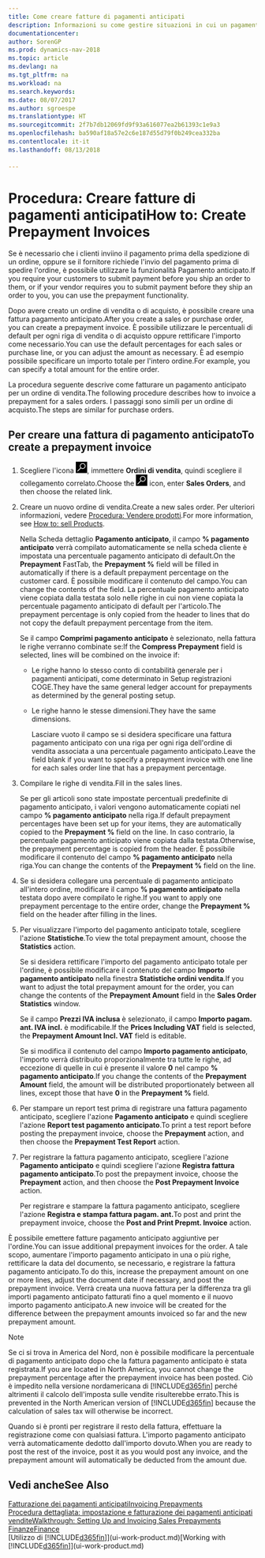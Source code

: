 ```yaml
---
title: Come creare fatture di pagamenti anticipati
description: Informazioni su come gestire situazioni in cui un pagamento anticipato viene richiesto ai clienti o dal fornitore.
documentationcenter: 
author: SorenGP
ms.prod: dynamics-nav-2018
ms.topic: article
ms.devlang: na
ms.tgt_pltfrm: na
ms.workload: na
ms.search.keywords: 
ms.date: 08/07/2017
ms.author: sgroespe
ms.translationtype: HT
ms.sourcegitcommit: 2f7b7db12069fd9f93a616077ea2b61393c1e9a3
ms.openlocfilehash: ba590af18a57e2c6e187d55d79f0b249cea332ba
ms.contentlocale: it-it
ms.lasthandoff: 08/13/2018

---
```

# <a name="how-to-create-prepayment-invoices"></a><span data-ttu-id="13a73-103">Procedura: Creare fatture di pagamenti anticipati</span><span class="sxs-lookup"><span data-stu-id="13a73-103">How to: Create Prepayment Invoices</span></span>
<span data-ttu-id="13a73-104">Se è necessario che i clienti inviino il pagamento prima della spedizione di un ordine, oppure se il fornitore richiede l'invio del pagamento prima di spedire l'ordine, è possibile utilizzare la funzionalità Pagamento anticipato.</span><span class="sxs-lookup"><span data-stu-id="13a73-104">If you require your customers to submit payment before you ship an order to them, or if your vendor requires you to submit payment before they ship an order to you, you can use the prepayment functionality.</span></span>  

<span data-ttu-id="13a73-105">Dopo avere creato un ordine di vendita o di acquisto, è possibile creare una fattura pagamento anticipato.</span><span class="sxs-lookup"><span data-stu-id="13a73-105">After you create a sales or purchase order, you can create a prepayment invoice.</span></span> <span data-ttu-id="13a73-106">È possibile utilizzare le percentuali di default per ogni riga di vendita o di acquisto oppure rettificare l'importo come necessario.</span><span class="sxs-lookup"><span data-stu-id="13a73-106">You can use the default percentages for each sales or purchase line, or you can adjust the amount as necessary.</span></span> <span data-ttu-id="13a73-107">È ad esempio possibile specificare un importo totale per l'intero ordine.</span><span class="sxs-lookup"><span data-stu-id="13a73-107">For example, you can specify a total amount for the entire order.</span></span>  

<span data-ttu-id="13a73-108">La procedura seguente descrive come fatturare un pagamento anticipato per un ordine di vendita.</span><span class="sxs-lookup"><span data-stu-id="13a73-108">The following procedure describes how to invoice a prepayment for a sales orders.</span></span> <span data-ttu-id="13a73-109">I passaggi sono simili per un ordine di acquisto.</span><span class="sxs-lookup"><span data-stu-id="13a73-109">The steps are similar for purchase orders.</span></span>  

## <a name="to-create-a-prepayment-invoice"></a><span data-ttu-id="13a73-110">Per creare una fattura di pagamento anticipato</span><span class="sxs-lookup"><span data-stu-id="13a73-110">To create a prepayment invoice</span></span>  
1. <span data-ttu-id="13a73-111">Scegliere l'icona ![Cerca pagina o report](media/ui-search/search_small.png "icona Cerca pagina o report"), immettere **Ordini di vendita**, quindi scegliere il collegamento correlato.</span><span class="sxs-lookup"><span data-stu-id="13a73-111">Choose the ![Search for Page or Report](media/ui-search/search_small.png "Search for Page or Report icon") icon, enter **Sales Orders**, and then choose the related link.</span></span>  
2. <span data-ttu-id="13a73-112">Creare un nuovo ordine di vendita.</span><span class="sxs-lookup"><span data-stu-id="13a73-112">Create a new sales order.</span></span> <span data-ttu-id="13a73-113">Per ulteriori informazioni, vedere [Procedura: Vendere prodotti](sales-how-sell-products.md).</span><span class="sxs-lookup"><span data-stu-id="13a73-113">For more information, see [How to: sell Products](sales-how-sell-products.md).</span></span>  

    <span data-ttu-id="13a73-114">Nella Scheda dettaglio **Pagamento anticipato**, il campo **% pagamento anticipato** verrà compilato automaticamente se nella scheda cliente è impostata una percentuale pagamento anticipato di default.</span><span class="sxs-lookup"><span data-stu-id="13a73-114">On the **Prepayment** FastTab, the **Prepayment %** field will be filled in automatically if there is a default prepayment percentage on the customer card.</span></span> <span data-ttu-id="13a73-115">È possibile modificare il contenuto del campo.</span><span class="sxs-lookup"><span data-stu-id="13a73-115">You can change the contents of the field.</span></span> <span data-ttu-id="13a73-116">La percentuale pagamento anticipato viene copiata dalla testata solo nelle righe in cui non viene copiata la percentuale pagamento anticipato di default per l'articolo.</span><span class="sxs-lookup"><span data-stu-id="13a73-116">The prepayment percentage is only copied from the header to lines that do not copy the default prepayment percentage from the item.</span></span>  

    <span data-ttu-id="13a73-117">Se il campo **Comprimi pagamento anticipato** è selezionato, nella fattura le righe verranno combinate se:</span><span class="sxs-lookup"><span data-stu-id="13a73-117">If the **Compress Prepayment** field is selected, lines will be combined on the invoice if:</span></span>  
   - <span data-ttu-id="13a73-118">Le righe hanno lo stesso conto di contabilità generale per i pagamenti anticipati, come determinato in Setup registrazioni COGE.</span><span class="sxs-lookup"><span data-stu-id="13a73-118">They have the same general ledger account for prepayments as determined by the general posting setup.</span></span>  
   - <span data-ttu-id="13a73-119">Le righe hanno le stesse dimensioni.</span><span class="sxs-lookup"><span data-stu-id="13a73-119">They have the same dimensions.</span></span>  

     <span data-ttu-id="13a73-120">Lasciare vuoto il campo se si desidera specificare una fattura pagamento anticipato con una riga per ogni riga dell'ordine di vendita associata a una percentuale pagamento anticipato.</span><span class="sxs-lookup"><span data-stu-id="13a73-120">Leave the field blank if you want to specify a prepayment invoice with one line for each sales order line that has a prepayment percentage.</span></span>  

3. <span data-ttu-id="13a73-121">Compilare le righe di vendita.</span><span class="sxs-lookup"><span data-stu-id="13a73-121">Fill in the sales lines.</span></span>  

    <span data-ttu-id="13a73-122">Se per gli articoli sono state impostate percentuali predefinite di pagamento anticipato, i valori vengono automaticamente copiati nel campo **% pagamento anticipato** nella riga.</span><span class="sxs-lookup"><span data-stu-id="13a73-122">If default prepayment percentages have been set up for your items, they are automatically copied to the **Prepayment %** field on the line.</span></span> <span data-ttu-id="13a73-123">In caso contrario, la percentuale pagamento anticipato viene copiata dalla testata.</span><span class="sxs-lookup"><span data-stu-id="13a73-123">Otherwise, the prepayment percentage is copied from the header.</span></span> <span data-ttu-id="13a73-124">È possibile modificare il contenuto del campo **% pagamento anticipato** nella riga.</span><span class="sxs-lookup"><span data-stu-id="13a73-124">You can change the contents of the **Prepayment %** field on the line.</span></span>  
4. <span data-ttu-id="13a73-125">Se si desidera collegare una percentuale di pagamento anticipato all'intero ordine, modificare il campo **% pagamento anticipato** nella testata dopo avere compilato le righe.</span><span class="sxs-lookup"><span data-stu-id="13a73-125">If you want to apply one prepayment percentage to the entire order, change the **Prepayment %** field on the header after filling in the lines.</span></span>  
5. <span data-ttu-id="13a73-126">Per visualizzare l'importo del pagamento anticipato totale, scegliere l'azione **Statistiche**.</span><span class="sxs-lookup"><span data-stu-id="13a73-126">To view the total prepayment amount, choose the **Statistics** action.</span></span>

    <span data-ttu-id="13a73-127">Se si desidera rettificare l'importo del pagamento anticipato totale per l'ordine, è possibile modificare il contenuto del campo **Importo pagamento anticipato** nella finestra **Statistiche ordini vendita**.</span><span class="sxs-lookup"><span data-stu-id="13a73-127">If you want to adjust the total prepayment amount for the order, you can change the contents of the **Prepayment Amount** field in the **Sales Order Statistics** window.</span></span>  

    <span data-ttu-id="13a73-128">Se il campo **Prezzi IVA inclusa** è selezionato, il campo **Importo pagam. ant. IVA incl.** è modificabile.</span><span class="sxs-lookup"><span data-stu-id="13a73-128">If the **Prices Including VAT** field is selected, the **Prepayment Amount Incl. VAT** field is editable.</span></span>  

    <span data-ttu-id="13a73-129">Se si modifica il contenuto del campo **Importo pagamento anticipato**, l'importo verrà distribuito proporzionalmente tra tutte le righe, ad eccezione di quelle in cui è presente il valore **0** nel campo **% pagamento anticipato**.</span><span class="sxs-lookup"><span data-stu-id="13a73-129">If you change the contents of the **Prepayment Amount** field, the amount will be distributed proportionately between all lines, except those that have **0** in the **Prepayment %** field.</span></span>  
6. <span data-ttu-id="13a73-130">Per stampare un report test prima di registrare una fattura pagamento anticipato, scegliere l'azione **Pagamento anticipato** e quindi scegliere l'azione **Report test pagamento anticipato**.</span><span class="sxs-lookup"><span data-stu-id="13a73-130">To print a test report before posting the prepayment invoice, choose the **Prepayment** action, and then choose the **Prepayment Test Report** action.</span></span>  
7. <span data-ttu-id="13a73-131">Per registrare la fattura pagamento anticipato, scegliere l'azione **Pagamento anticipato** e quindi scegliere l'azione **Registra fattura pagamento anticipato**.</span><span class="sxs-lookup"><span data-stu-id="13a73-131">To post the prepayment invoice, choose the **Prepayment** action, and then choose the **Post Prepayment Invoice** action.</span></span>  

    <span data-ttu-id="13a73-132">Per registrare e stampare la fattura pagamento anticipato, scegliere l'azione **Registra e stampa fattura pagam. ant.**</span><span class="sxs-lookup"><span data-stu-id="13a73-132">To post and print the prepayment invoice, choose the **Post and Print Prepmt. Invoice** action.</span></span>  

<span data-ttu-id="13a73-133">È possibile emettere fatture pagamento anticipato aggiuntive per l'ordine.</span><span class="sxs-lookup"><span data-stu-id="13a73-133">You can issue additional prepayment invoices for the order.</span></span> <span data-ttu-id="13a73-134">A tale scopo, aumentare l'importo pagamento anticipato in una o più righe, rettificare la data del documento, se necessario, e registrare la fattura pagamento anticipato.</span><span class="sxs-lookup"><span data-stu-id="13a73-134">To do this, increase the prepayment amount on one or more lines, adjust the document date if necessary, and post the prepayment invoice.</span></span> <span data-ttu-id="13a73-135">Verrà creata una nuova fattura per la differenza tra gli importi pagamento anticipato fatturati fino a quel momento e il nuovo importo pagamento anticipato.</span><span class="sxs-lookup"><span data-stu-id="13a73-135">A new invoice will be created for the difference between the prepayment amounts invoiced so far and the new prepayment amount.</span></span>  

> [!NOTE]  
>  <span data-ttu-id="13a73-136">Se ci si trova in America del Nord, non è possibile modificare la percentuale di pagamento anticipato dopo che la fattura pagamento anticipato è stata registrata.</span><span class="sxs-lookup"><span data-stu-id="13a73-136">If you are located in North America, you cannot change the prepayment percentage after the prepayment invoice has been posted.</span></span> <span data-ttu-id="13a73-137">Ciò è impedito nella versione nordamericana di [!INCLUDE[d365fin](includes/d365fin_md.md)] perché altrimenti il calcolo dell'imposta sulle vendite risulterebbe errato.</span><span class="sxs-lookup"><span data-stu-id="13a73-137">This is prevented in the North American version of [!INCLUDE[d365fin](includes/d365fin_md.md)] because the calculation of sales tax will otherwise be incorrect.</span></span>  

 <span data-ttu-id="13a73-138">Quando si è pronti per registrare il resto della fattura, effettuare la registrazione come con qualsiasi fattura. L'importo pagamento anticipato verrà automaticamente dedotto dall'importo dovuto.</span><span class="sxs-lookup"><span data-stu-id="13a73-138">When you are ready to post the rest of the invoice, post it as you would post any invoice, and the prepayment amount will automatically be deducted from the amount due.</span></span>  

## <a name="see-also"></a><span data-ttu-id="13a73-139">Vedi anche</span><span class="sxs-lookup"><span data-stu-id="13a73-139">See Also</span></span>  
[<span data-ttu-id="13a73-140">Fatturazione dei pagamenti anticipati</span><span class="sxs-lookup"><span data-stu-id="13a73-140">Invoicing Prepayments</span></span>](finance-invoice-prepayments.md)  
[<span data-ttu-id="13a73-141">Procedura dettagliata: impostazione e fatturazione dei pagamenti anticipati vendite</span><span class="sxs-lookup"><span data-stu-id="13a73-141">Walkthrough: Setting Up and Invoicing Sales Prepayments</span></span>](walkthrough-setting-up-and-invoicing-sales-prepayments.md)  
[<span data-ttu-id="13a73-142">Finanze</span><span class="sxs-lookup"><span data-stu-id="13a73-142">Finance</span></span>](finance.md)  
<span data-ttu-id="13a73-143">[Utilizzo di [!INCLUDE[d365fin](includes/d365fin_md.md)]](ui-work-product.md)</span><span class="sxs-lookup"><span data-stu-id="13a73-143">[Working with [!INCLUDE[d365fin](includes/d365fin_md.md)]](ui-work-product.md)</span></span>

